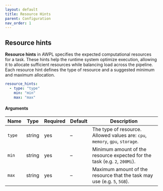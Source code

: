 ```yaml
---
layout: default
title: Resource Hints
parent: Configuration
nav_order: 1
---
```


## Resource hints

**Resource hints** in AWPL specifies the expected computational resources for a task. These hints help the runtime system optimize execution, allowing it to allocate sufficient resources while balancing load across the pipeline. Each resource hint defines the type of resource and a suggested minimum and maximum allocation.

```yaml
resource_hints:
  - type: "type"
    min: "min"
    max: "max"
```

#### Arguments

| Name  | Type    | Required | Default  | Description                                                                    |
|-------|---------|----------|----------|--------------------------------------------------------------------------------|
| `type`| string  | yes      | –        | The type of resource. Allowed values are: `cpu`, `memory`, `gpu`, `storage`.   |
| `min` | string  | yes      | –        | Minimum amount of the resource expected for the task (e.g. `2`, `200Mi`).      |
| `max` | string  | yes      | –        | Maximum amount of the resource that the task may use (e.g. `5`, `5GB`).        |
